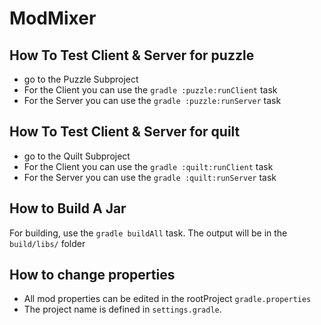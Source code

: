 # ModMixer

## How To Test Client & Server for puzzle
- go to the Puzzle Subproject
- For the Client you can use the `gradle :puzzle:runClient` task
- For the Server  you can use the `gradle :puzzle:runServer` task

## How To Test Client & Server for quilt
 - go to the Quilt Subproject 
 - For the Client you can use the `gradle :quilt:runClient` task
 - For the Server  you can use the `gradle :quilt:runServer` task

## How to Build A Jar
For building, use the `gradle buildAll` task. The output will be in the `build/libs/` folder

## How to change properties
- All mod properties can be edited in the rootProject `gradle.properties`
- The project name is defined in `settings.gradle`.